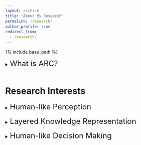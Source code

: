 ```yaml
---
layout: archive
title: "About My Research"
permalink: /research/
author_profile: true
redirect_from:
  - /research/
---
```


{% include base_path %}


<details>
<summary><font size="+2">What is ARC?</font></summary>
<div markdown="1">

![Illustration of ARC](/images/ARC_representation.png){: .align-right width="150px"}
[Abstraction and Reasoning Corpus (ARC)](https://arxiv.org/abs/1911.01547) is a benchmark dataset invented by François Chollet, to test the intelligence of artificial systems. Each task has averagely 2 - 5 example pairs and a test input. The solvers are to guess the rule that satisfies all the example pairs and apply test input to get the correct answer. 

</div>
</details>

<br>
<h1>Research Interests</h1>

<details>
<summary><font size="+2">Human-like Perception</font></summary>
<div markdown="1">

Human-like perception is a key to human-like intelligence. 

</div>
</details>

<br>
<details>
<summary><font size="+2">Layered Knowledge Representation</font></summary>
<div markdown="1">

Layered knowledge representation is a key to human-like intelligence. 

</div>
</details>

<br>
<details>
<summary><font size="+2">Human-like Decision Making</font></summary>
<div markdown="1">

Human-like decision making is a crucial aspect of intelligence. 

</div>
</details>

